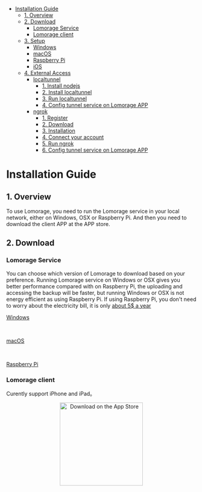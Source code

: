    * [Installation Guide](#installation-guide)
      * [1. Overview](#1-overview)
      * [2. Download](#2-download)
         * [Lomorage Service](#lomorage-service)
         * [Lomorage client](#lomorage-client)
      * [3. Setup](#3-setup)
         * [Windows](#windows)
         * [macOS](#macos)
         * [Raspberry Pi](#raspberry-pi)
         * [iOS](#ios)
      * [4. External Access](#4-external-access)
         * [localtunnel](#localtunnel)
            * [1. Install nodejs](#1-install-nodejs)
            * [2. Install localtunnel](#2-install-localtunnel)
            * [3. Run localtunnel](#3-run-localtunnel)
            * [4. Config tunnel service on Lomorage APP](#4-config-tunnel-service-on-lomorage-app)
         * [ngrok](#ngrok)
            * [1. Register](#1-register)
            * [2. Download](#2-download-1)
            * [3. Installation](#3-installation)
            * [4. Connect your account](#4-connect-your-account)
            * [5. Run ngrok](#5-run-ngrok)
            * [6. Config tunnel service on Lomorage APP](#6-config-tunnel-service-on-lomorage-app)

# Installation Guide

## 1. Overview

To use Lomorage, you need to run the Lomorage service in your local network, either on Windows, OSX or Raspberry Pi. And then you need to download the client APP at the APP store.

## 2. Download

### Lomorage Service

You can choose which version of Lomorage to download based on your preference. Running Lomorage service on Windows or OSX gives you better performance compared with on Raspberry Pi, the uploading and accessing the backup will be faster, but running Windows or OSX is not energy efficient as using Raspberry Pi. If using Raspberry Pi, you don't need to worry about the electricity bill, it is only [about 5$ a year](https://raspberrypi.stackexchange.com/questions/5033/how-much-energy-does-the-raspberry-pi-consume-in-a-day)

<p align="center">

<a href="https://github.com/lomorage/LomoAgentWin/releases/download/2019_09_19.21_24_06.0.b5e1243/lomoagent.msi" title="Install Lomorage for Windows" class="badge windows">Windows</a>

 &nbsp;
 
<a href="https://github.com/lomorage/LomoAgentOSX/releases/download/2019_09_11.23_30_31.0.bb65c8a/LomoAgent.dmg" title="Install Lomorage for macOS" class="badge">macOS</a>

 &nbsp;
 
<a href="https://github.com/lomorage/pi-gen/releases/download/2019_09_26.21_07_53.0.0cbe0a8/image_2019-09-26-lomorage-lite.zip" title="Install Lomorage for Raspberry Pi" class="badge raspberrypi">Raspberry Pi</a>
</p>

### Lomorage client

Curently support iPhone and iPad。

<p align="center">
<a href="https://apps.apple.com/us/app/lomorage/id1451516091"><img alt="Download on the App Store" src="/img/installation/app-store-ios.svg" width="220"></a>
<!--
 &nbsp;
 
<a href=""><img alt="Get it on Google Play" src="/img/installation/app-store-google.svg" width="220"></a>
-->
</p>

## 3. Setup

The first step is to set up the Lomorage service.

### Windows

<span>1.</span> double click "lomoagent.msi" to start installation。If Windows Defender shows "lomoagent.msi" as unknown application, please follow the steps below to allow it to run。

<div align="center">
<p class="screenshoot">
  <img width="50%" src="/img/installation/windows-defender-1.png">
  <img width="50%" src="/img/installation/windows-defender-2.png">
</p>
</div>

<span>2.</span> Follow the wizzard to finish the installation, in the End-User License Agreement, please checked the box as below。

<div align="center">
<p class="screenshoot">
  <img width="50%" src="/img/installation/windows-install-1.png">
  <img width="50%" src="/img/installation/windows-install-2.png">
  <img width="50%" src="/img/installation/windows-install-3.png">
</p>
</div>

<span>3.</span> Now you should see the lomoagent icon on your desktop, you can double click to start the lomoagent. If you meet below dialog popuped up by the Windows os, please select "Private networks ..." one and click the Allow access.

<div align="center">
<p class="screenshoot">
  <img width="50%" src="/img/installation/windows-firewall.png">
</p>
</div>

<span>4.</span> You will see below picture while you start the lomoagent, **You need to config the "Data directory" before using it**，"Data directory" is used to save the photos and videos uploading from your phone。

<div align="center">
<p class="screenshoot">
  <img width="50%" src="/img/installation/windows-lomo-agent.png">
</p>
</div>

### macOS

<span>1.</span> Double click "LomoAgent.dmg" to start installation, and follow the steps below to finish the installation。

<div align="center">
<p class="screenshoot">
  <img width="50%" src="/img/installation/osx-install-1.png">
  <img width="50%" src="/img/installation/osx-install-2.png">
  <img width="50%" src="/img/installation/osx-install-3.png">
</p>
</div>

<span>2.</span> Run LomoAgent Application，please allow network access for LomoAgent if firewall is triggered。

<span>3.</span> After launch the Lomorage application，**You need to set the "Home directory" before using Lomorage**，"Home directory" is used to save the photos and videos uploading from your phone。You can also set up a backup directory which served as redundancy backup.

<div align="center">
<p class="screenshoot">
  <img width="50%" src="/img/installation/osx-lomo-agent.png">
</p>
</div>

### Raspberry Pi

To run on Raspberry Pi, you need to order a [Raspberry Pi](https://www.raspberrypi.org/), we have tested the image the following models:

- [Raspberry Pi 3 Model B+](https://www.raspberrypi.org/products/raspberry-pi-3-model-b-plus/)
- [Raspberry Pi Zero W](https://www.raspberrypi.org/products/raspberry-pi-zero-w/)
- [Raspberry Pi 2 Model B](https://www.raspberrypi.org/products/raspberry-pi-2-model-b/)

If you don't have one yet, we would recommend the newer version, which gives better performance, and we will support Raspberry Pi 4 soon. The minimum set you need includes:

- Raspberry Pi board
- Power supply
- 16GB MicroSD card

A [Raspberry Pi 3 B+ (PLUS) Starter Kit](https://www.pishop.us/product/raspberry-pi-3-b-plus-starter-kit/) is good enough for the setup.

After you download the customized [OS image](https://github.com/lomorage/pi-gen/releases/download/2019_09_26.21_07_53.0.0cbe0a8/image_2019-09-26-lomorage-lite.zip), you can install the image to MicroSD card using [balenaEtcher](https://www.balena.io/etcher/), which is available on both Windows and macOS.

After you insert the MicroSD to your desktop or laptop, just select the image you download, choose the MicroSD drive, and click "Flash", it will be done in a few minutes.

<p align="center">
  <img width="50%" src="/img/installation/balenaEtcher.png">
</p>

After flushing the image, insert the microSD into Raspberry Pi board, connect USB hard drive with Raspberry Pi, plug in a network cable, plug in the power supply, turn on the power and wait a few minutes for system boot.

### iOS

You can install the application on either iPad or iPhone, the minimum iOS version required in 10.3. Since it's currently in beta testing using testflight, user needs to download [testflight](https://apps.apple.com/us/app/testflight/id899247664) first, and then install Lomorage in testflight. Drop us an email to [request](mailto:support@lomorage.com) testflight access.

After launching Lomorage, it should be able to discover the Lomorage service running in the same network. If you have multiple Lomorage service instances running, those will be listed and you can choose one to use. If Lomorage service can't be discovered automatically, you can discover the service via QRCode Scanning when using Windows or MacOS LomoAgent (open settings in LomoAgent to show the QRCode), or you can input the IP address and port manually.

Then you can create user, choose the place you want to store your photos on the Lomorage service, after login, it will take a few minutes to import all your photos on phone, and then you can drop down to start uploading the photos to the place you choose to store your backup, if the photo uploads successfully, there will be a green check on the bottom right. The remote tab will show you those photos stored remotely but not exists locally, so if you delete your local photo that already backup successfully, it will show up in the remote tab view.

<div align="center">
<p class="screenshoot">
  <img width="30%" src="/img/installation/ios-mdns-discover.png">
  <img width="30%" src="/img/installation/ios-createuser.png">
  <img width="30%" src="/img/installation/ios-uploading.png">
  <img width="30%" src="/img/installation/ios-backup.png">
  <img width="30%" src="/img/installation/ios-settings.png">
  <img width="30%" src="/img/installation/ios-share.png">
</p>
</div>

## 4. External Access

Currently, external access need some manual setup and some technical background, we will make the process more user-friendly later.

There are a few tunnel services available for free use, most tunnel services require a client application running on your device, and set up a connection to the service running by the service provider, and it will give a subdomain name for you to use, if you access the URL with that subdomain, the tunnel service will forward the traffic/request to the client application.

You can use [localtunnel](https://localtunnel.me) or [ngrok](https://ngrok.com), both are free tunnel services. localtunnel doesn't require registration, and it can customize the subdomain, so it's pre-installed in Lomorage Raspberry Pi image, while ngrok need register before use, and need pay to customize subdomain, but it's more stable and zero dependencies.

*If you are using Lomorage Raspberry Pi image, the login username is "pi" and password is "raspberry"*

### localtunnel

If you are using Windows or macOS, you need to install [nodejs](https://nodejs.org/) first and then install localtunnel. If you are using Lomorage Raspberry Pi image, then localtunnel is already installed and you can skip step 1 an step2.

#### 1. Install nodejs

Download and install the [binaries]((https://nodejs.org/en/download/)) in your platform.

#### 2. Install localtunnel

Open the terminal and type

```
npm install -g localtunnel
```

#### 3. Run localtunnel

Assuming the preferred subdomain name is "allice" (you can choose your own subdomain), then open the terminal and type:

```
lt -s allice -p 8000 --print-requests
```

"-s" specify the subdomain to use, "-p" specify the port forward to, Lomorage service is using "8000" by default, and "--print-requests" will output coming requests.

And if you see the output without any error message, and print out something like:

```
your url is: https://allice.localtunnel.me
```

Then you can start open that URL in your browser, and if you see requests log printing in localtunnel output, then the tunnel is set up successfully.

```
Sat Aug 31 2019 11:38:00 GMT-0700 (PDT) GET /
```

<script id="asciicast-265358" src="https://asciinema.org/a/265358.js" async></script>

#### 4. Config tunnel service on Lomorage APP

Open Lomorage APP on the phone, and in the settings tab, fill the tunnel service host and port, the host is like "allice.localtunnel.me", and the port is "443".

### ngrok

#### 1. Register

Sign up a ngrok account [here](https://dashboard.ngrok.com/signup), after that, it will show up a "Setup & Installation" page.

#### 2. Download

ngrok is just one binary, you can download the version on your platform.

If you are on Raspberry Pi, you can copy the link of Linux(ARM) on the "Setup & Installation" page, which is "https://bin.equinox.io/c/4VmDzA7iaHb/ngrok-stable-linux-arm.zip" for now, and download it via "wget".

```
wget https://bin.equinox.io/c/4VmDzA7iaHb/ngrok-stable-linux-arm.zip
```

#### 3. Installation

unzip and get the binary. You can double click on Windows or macOS to unzip it.

If you are using Raspberry Pi, use "unzip" command:

```
unzip ngrok-stable-linux-arm.zip
```

#### 4. Connect your account

On the "Setup & Installation" page step 3, it shows the “authtoken”, you need open **terminal** to run ngrok to add the authtoken to the config file.

```
./ngrok authtoken [your-authtoken-show-in-step-3]
```

#### 5. Run ngrok

Lomorage service is using "8000" by default, and ngrok can't customize subdomain with free account. After runnig successfully, it will show the tunnel url, the subdomain is a random string which might change in next run.

```
./ngrok http 8000
```

#### 6. Config tunnel service on Lomorage APP

Open Lomorage APP on the phone, and in the settings tab, fill the tunnel service host and port, the host is like "2e30eea5.ngrok.io", and the port is "443".


<script id="asciicast-265359" src="https://asciinema.org/a/265359.js" async></script>

<br/><br/><br/><br/><br/><br/><br/><br/><br/>
<div>Icons made by <a href="https://www.flaticon.com/authors/freepik" title="Freepik">Freepik</a> from <a href="https://www.flaticon.com/"             title="Flaticon">www.flaticon.com</a> is licensed by <a href="http://creativecommons.org/licenses/by/3.0/"             title="Creative Commons BY 3.0" target="_blank">CC 3.0 BY</a></div>


